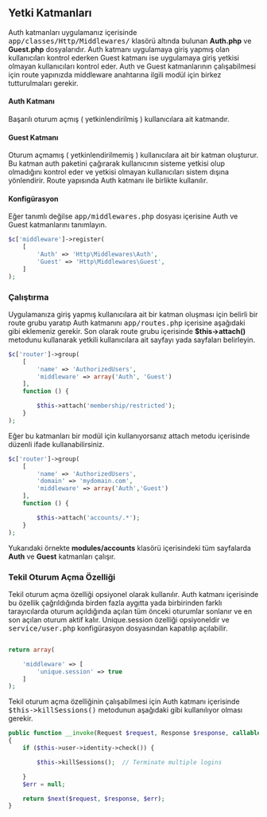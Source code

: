 
## Yetki Katmanları

Auth katmanları uygulamanız içerisinde <kbd>app/classes/Http/Middlewares/</kbd> klasörü altında bulunan <b>Auth.php</b> ve <b>Guest.php</b> dosyalarıdır. Auth katmanı uygulamaya giriş yapmış olan kullanıcıları kontrol ederken Guest katmanı ise uygulamaya giriş yetkisi olmayan kullanıcıları kontrol eder. Auth ve Guest katmanlarının çalışabilmesi için route yapınızda middleware anahtarına ilgili modül için birkez tutturulmaları gerekir.

#### Auth Katmanı

Başarılı oturum açmış ( yetkinlendirilmiş ) kullanıcılara ait katmandır. 

#### Guest Katmanı

Oturum açmamış ( yetkinlendirilmemiş ) kullanıcılara ait bir katman oluşturur. Bu katman auth paketini çağırarak kullanıcının sisteme yetkisi olup olmadığını kontrol eder ve yetkisi olmayan kullanıcıları sistem dışına yönlendirir. Route yapısında Auth katmanı ile birlikte kullanılır.

<a name="auth-configuration"></a>

#### Konfigürasyon

Eğer tanımlı değilse <kbd>app/middlewares.php</kbd> dosyası içerisine Auth ve Guest katmanlarını tanımlayın.

```php
$c['middleware']->register(
    [
        'Auth' => 'Http\Middlewares\Auth',
        'Guest' => 'Http\Middlewares\Guest',
    ]
);
```

### Çalıştırma

Uygulamanıza giriş yapmış kullanıcılara ait bir katman oluşması için belirli bir route grubu yaratıp Auth katmanını <kbd>app/routes.php</kbd> içerisine aşağıdaki gibi eklemeniz gerekir.
Son olarak route grubu içerisinde <b>$this->attach()</b> metodunu kullanarak yetkili kullanıcılara ait sayfayı yada sayfaları belirleyin.

```php
$c['router']->group(
    [
        'name' => 'AuthorizedUsers',
        'middleware' => array('Auth', 'Guest')
    ],
    function () {

        $this->attach('membership/restricted');
    }
);
```

Eğer bu katmanları bir modül için kullanıyorsanız attach metodu içerisinde düzenli ifade kullanabilirsiniz.

```php
$c['router']->group(
    [
        'name' => 'AuthorizedUsers',
        'domain' => 'mydomain.com', 
        'middleware' => array('Auth','Guest')
    ],
    function () {

        $this->attach('accounts/.*');
    }
);
```

Yukarıdaki örnekte <b>modules/accounts</b> klasörü içerisindeki tüm sayfalarda <b>Auth</b> ve <b>Guest</b> katmanları çalışır.

### Tekil Oturum Açma Özelliği

Tekil oturum açma özelliği opsiyonel olarak kullanılır. Auth katmanı içerisinde bu özellik çağrıldığında birden fazla aygıtta yada birbirinden farklı tarayıcılarda oturum açıldığında açılan tüm önceki oturumlar sonlanır ve en son açılan oturum aktif kalır. Unique.session özelliği opsiyoneldir ve <kbd>service/user.php</kbd> konfigürasyon dosyasından kapatılıp açılabilir.

```php

return array(

    'middleware' => [
        'unique.session' => true
    ]
);
```

Tekil oturum açma özelliğinin çalışabilmesi için Auth katmanı içerisinde <kbd>$this->killSessions()</kbd> metodunun aşağıdaki gibi kullanılıyor olması gerekir.

```php
public function __invoke(Request $request, Response $response, callable $next = null)
{
    if ($this->user->identity->check()) {

        $this->killSessions();  // Terminate multiple logins

    }
    $err = null;

    return $next($request, $response, $err);
}
```